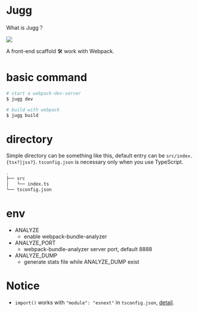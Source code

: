 # Jugg

What is Jugg？

![](https://d1u5p3l4wpay3k.cloudfront.net/dota2_gamepedia/0/03/Juggernaut_icon.png?version=99b0ef7bad0a95b1a29110f536607f9e)

A front-end scaffold 🛠️  work with Webpack.

# basic command

```bash
# start a webpack-dev-server
$ jugg dev

# build with webpack
$ jugg build
```

# directory

Simple directory can be something like this, default entry can be `src/index.{tsx?|jsx?}`. `tsconfig.json` is necessary only when you use TypeScript.

```bash
.
├── src
│   └── index.ts
└── tsconfig.json

```

# env

- ANALYZE
  - enable webpack-bundle-analyzer
- ANALYZE_PORT
  - webpack-bundle-analyzer server port, default 8888
- ANALYZE_DUMP
  - generate stats file while ANALYZE_DUMP exist

# Notice

- `import()` works with `"module": "esnext"` in `tsconfig.json`, [detail](https://github.com/webpack/webpack/issues/5703#issuecomment-357512412).